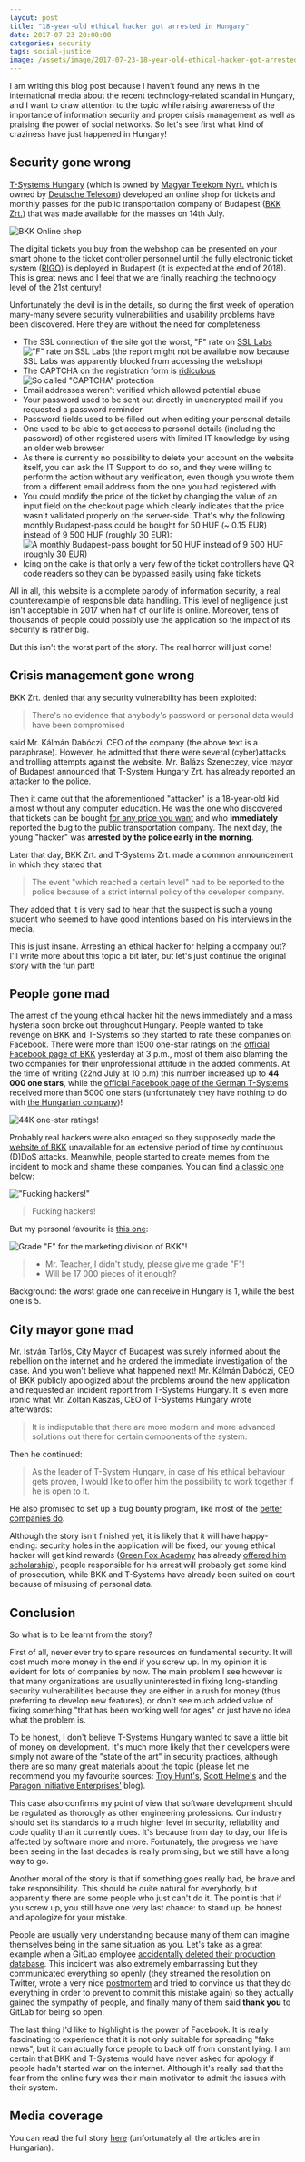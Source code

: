 ```yaml
---
layout: post
title: "18-year-old ethical hacker got arrested in Hungary"
date: 2017-07-23 20:00:00
categories: security
tags: social-justice
image: /assets/image/2017-07-23-18-year-old-ethical-hacker-got-arrested-in-hungary/cover.jpg
---
```


I am writing this blog post because I haven't found any news in the international media about the recent technology-related
scandal in Hungary, and I want to draw attention to the topic while raising awareness of the importance of information
security and proper crisis management as well as praising the power of social networks. So let's see first what kind
of craziness have just happened in Hungary!

## Security gone wrong

[T-Systems Hungary][t-systems-hu-website] (which is owned by [Magyar Telekom Nyrt.][telekom-website] which is owned by
[Deutsche Telekom][deutsche-telekom-website]) developed an online shop for tickets and monthly passes for the public
transportation company of Budapest ([BKK Zrt.][bkk-website]) that was made available for the masses on 14th July.

![BKK Online shop][bkk-app]

The digital tickets you buy from the webshop can be presented on your smart phone to the ticket controller personnel
until the fully electronic ticket system ([RIGO][rigo-website]) is deployed in Budapest (it is expected at the end of 2018).
This is great news and I feel that we are finally reaching the technology level of the 21st century!

Unfortunately the devil is in the details, so during the first week of operation many-many severe security vulnerabilities
and usability problems have been discovered. Here they are without the need for completeness:

- The SSL connection of the site got the worst, "F" rate on [SSL Labs][bkk-ssl-report]
!["F" rate on SSL Labs][bkk-ssl] (the report might not be available now because SSL Labs was apparently blocked from
accessing the webshop)
- The CAPTCHA on the registration form is [ridiculous][bkk-captcha-twitter]
![So called "CAPTCHA" protection][bkk-captcha]
- Email addresses weren't verified which allowed potential abuse
- Your password used to be sent out directly in unencrypted mail if you requested a password reminder
- Password fields used to be filled out when editing your personal details
- One used to be able to get access to personal details (including the password) of other registered users with limited
IT knowledge by using an older web browser
- As there is currently no possibility to delete your account on the website itself, you can ask the IT Support to do so,
and they were willing to perform the action without any verification, even though you wrote them from a different email
address from the one you had registered with
- You could modify the price of the ticket by changing the value of an input field on the checkout page which clearly
indicates that the price wasn't validated properly on the server-side. That's why the following monthly Budapest-pass
could be bought for 50 HUF (~ 0.15 EUR) instead of 9 500 HUF (roughly 30 EUR):
![A monthly Budapest-pass bought for 50 HUF instead of 9 500 HUF (roughly 30 EUR)][bkk-ticket]
- Icing on the cake is that only a very few of the ticket controllers have QR code readers so they can be bypassed
easily using fake tickets

All in all, this website is a complete parody of information security, a real counterexample of responsible data handling.
This level of negligence just isn't acceptable in 2017 when half of our life is online. Moreover, tens of thousands
of people could possibly use the application so the impact of its security is rather big.

But this isn't the worst part of the story. The real horror will just come!

## Crisis management gone wrong

BKK Zrt. denied that any security vulnerability has been exploited:

> There's no evidence that anybody's password or personal data would have been compromised

said Mr. Kálmán Dabóczi, CEO of the company (the above text is a paraphrase). However, he admitted that there were several
(cyber)attacks and trolling attempts against the website. Mr. Balázs Szeneczey, vice mayor of Budapest announced that
T-System Hungary Zrt. has already reported an attacker to the police.

Then it came out that the aforementioned "attacker" is a 18-year-old kid almost without any computer education. He was
the one who discovered that tickets can be bought [for any price you want](#security-gone-wrong) and who **immediately**
reported the bug to the public transportation company. The next day, the young "hacker" was **arrested by the police early in
the morning**.

Later that day, BKK Zrt. and T-Systems Zrt. made a common announcement in which they stated that

> The event "which reached a certain level" had to be reported to the police because of a strict internal
policy of the developer company.

They added that it is very sad to hear that the suspect is such a young student who seemed to have good intentions
based on his interviews in the media.

This is just insane. Arresting an ethical hacker for helping a company out? I'll write more about this topic a bit later,
but let's just continue the original story with the fun part!

## People gone mad

The arrest of the young ethical hacker hit the news immediately and a mass hysteria soon broke out throughout Hungary.
People wanted to take revenge on BKK and T-Systems so they started to rate these companies on Facebook. There were more
than 1500 one-star ratings on the [official Facebook page of BKK][bkk-facebook] yesterday at 3 p.m., most of them also
blaming the two companies for their unprofessional attitude in the added comments. At the time of writing (22nd July at 10 p.m)
this number increased up to **44 000 one stars**, while the [official Facebook page of the German T-Systems][t-systems-de-facebook] 
received more than 5000 one stars (unfortunately they have nothing to do with [the Hungarian company][t-systems-hu-facebook])!

![44K one-star ratings!][bkk-rating]

Probably real hackers were also enraged so they supposedly made the [website of BKK][bkk-website]
unavailable for an extensive period of time by continuous (D)DoS attacks. Meanwhile, people started to create
memes from the incident to mock and shame these companies. You can find [a classic one][bkk-meme1-facebook]
below:

!["Fucking hackers!"][bkk-meme1]

> Fucking hackers!

But my personal favourite is [this one][bkk-meme2-facebook]:

![Grade "F" for the marketing division of BKK"!][bkk-meme2]

>- Mr. Teacher, I didn't study, please give me grade "F"!
>- Will be 17 000 pieces of it enough?

Background: the worst grade one can receive in Hungary is 1, while the best one is 5.

## City mayor gone mad

Mr. István Tarlós, City Mayor of Budapest was surely informed about the rebellion on the internet and he ordered the
immediate investigation of the case. And you won't believe what happened next! Mr. Kálmán Dabóczi, CEO of BKK publicly
apologized about the problems around the new application and requested an incident report from T-Systems Hungary. It is
even more ironic what Mr. Zoltán Kaszás, CEO of T-Systems Hungary wrote afterwards:

> It is indisputable that there are more modern and more advanced solutions out there for certain components of the
system.

Then he continued:

> As the leader of T-System Hungary, in case of his ethical behaviour gets proven, I would like to offer him the
possibility to work together if he is open to it.

He also promised to set up a bug bounty program, like most of the [better companies do][github-bounty].

Although the story isn't finished yet, it is likely that it will have happy-ending: security holes in the application
will be fixed, our young ethical hacker will get kind rewards ([Green Fox Academy][greenfox-website] has already
[offered him scholarship][greenfox-facebook]), people responsible for his arrest will probably get some kind of prosecution,
while BKK and T-Systems have already been suited on court because of misusing of personal data.

## Conclusion

So what is to be learnt from the story?

First of all, never ever try to spare resources on fundamental security. It will cost much more money in the end if you
screw up. In my opinion it is evident for lots of companies by now. The main problem I see however is that
many organizations are usually uninterested in fixing long-standing security vulnerabilities because they are either in
a rush for money (thus preferring to develop new features), or don't see much added value of fixing something "that has
been working well for ages" or just have no idea what the problem is.

To be honest, I don't believe T-Systems Hungary wanted to save a little bit of money on development. It's much more
likely that their developers were simply not aware of the "state of the art" in security practices, although there are
so many great materials about the topic (please let me recommend you my favourite sources: [Troy Hunt's][troy-hunt-blog],
[Scott Helme's][scott-helme-blog] and the [Paragon Initiative Enterprises'][paragonie-blog] blog).

This case also confirms my point of view that software development should be regulated as thorougly as other engineering
professions. Our industry should set its standards to a much higher level in security, reliability and code quality than
it currently does. It's because from day to day, our life is affected by software more and more. Fortunately, the progress
we have been seeing in the last decades is really promising, but we still have a long way to go.

Another moral of the story is that if something goes really bad, be brave and take responsibility. This should be quite
natural for everybody, but apparently there are some people who just can't do it. The point is that if you screw up,
you still have one very last chance: to stand up, be honest and apologize for your mistake.

People are usually very understanding because many of them can imagine themselves being in the same situation as you.
Let's take as a great example when a GitLab employee [accidentally deleted their production database][gitlab-incident].
This incident was also extremely embarrassing but they communicated everything so openly (they streamed the resolution
on Twitter, wrote a very nice [postmortem][gitlab-postmortem] and tried to convince us that they do everything in
order to prevent to commit this mistake again) so they actually gained the sympathy of people, and finally many of them
said **thank you** to GitLab for being so open.

The last thing I'd like to highlight is the power of Facebook. It is really fascinating to experience that it is not only
suitable for spreading "fake news", but it can actually force people to back off from constant lying. I am certain
that BKK and T-Systems would have never asked for apology if people hadn't started war on the internet. Although it's
really sad that the fear from the online fury was their main motivator to admit the issues with their system.

## Media coverage

You can read the full story [here][index-bkk-tag] (unfortunately all the articles are in Hungarian).

[bkk-website]: https://bkk.hu/
[bkk-facebook]: https://www.facebook.com/bkkbudapest/
[bkk-captcha-twitter]: https://twitter.com/vista_df/status/885797914437705729
[bkk-ssl-report]: https://www.ssllabs.com/ssltest/analyze.html?d=shop.bkk.hu
[bkk-meme1-facebook]: https://www.facebook.com/bkkmemes/photos/a.398918943784228.1073741827.398912580451531/516520218690766/
[bkk-meme2-facebook]: https://www.facebook.com/tibiatya/photos/a.191488314324804.47864.185770441563258/1115162175290742/
[rigo-website]: https://rigo.bkk.hu/
[t-systems-hu-website]: https://www.t-systems.hu/
[t-systems-hu-facebook]: https://www.facebook.com/tsystemshungary/
[deutsche-telekom-website]: https://www.telekom.com
[t-systems-de-facebook]: https://www.facebook.com/tsystems/
[telekom-website]: https://www.telekom.hu
[index-bkk-tag]: http://index.hu/24ora/?cimke=bkk+e-jegy
[github-bounty]: https://bounty.github.com
[greenfox-website]: https://www.en.greenfoxacademy.com/
[greenfox-facebook]: https://www.facebook.com/greenfoxacademy/posts/2035341296693791
[gitlab-incident]: https://about.gitlab.com/2017/02/01/gitlab-dot-com-database-incident/
[gitlab-postmortem]: https://about.gitlab.com/2017/02/10/postmortem-of-database-outage-of-january-31/
[troy-hunt-blog]: https://troyhunt.com
[scott-helme-blog]: https://scotthelme.co.uk/
[paragonie-blog]: https://paragonie.com/blog

[bkk-app]: /assets/image/2017-07-23-18-year-old-ethical-hacker-got-arrested-in-hungary/bkk-app.jpg
[bkk-ssl]: /assets/image/2017-07-23-18-year-old-ethical-hacker-got-arrested-in-hungary/bkk-ssl.jpg
[bkk-captcha]: /assets/image/2017-07-23-18-year-old-ethical-hacker-got-arrested-in-hungary/bkk-captcha.jpg
[bkk-ticket]: /assets/image/2017-07-23-18-year-old-ethical-hacker-got-arrested-in-hungary/bkk-ticket.jpg
[bkk-rating]: /assets/image/2017-07-23-18-year-old-ethical-hacker-got-arrested-in-hungary/bkk-rating.jpg
[bkk-meme1]: /assets/image/2017-07-23-18-year-old-ethical-hacker-got-arrested-in-hungary/bkk-meme1.jpg
[bkk-meme2]: /assets/image/2017-07-23-18-year-old-ethical-hacker-got-arrested-in-hungary/bkk-meme2.jpg
